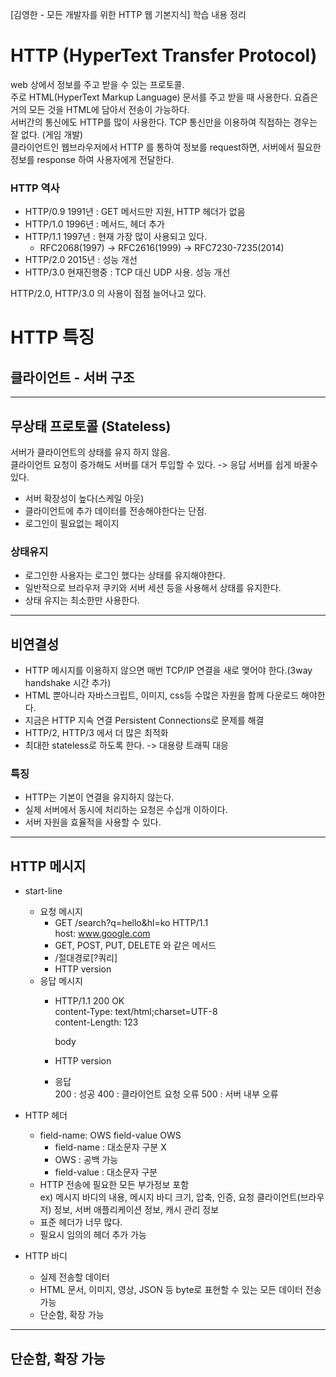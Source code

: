 [김영한 - 모든 개발자를 위한 HTTP 웹 기본지식] 학습 내용 정리

# HTTP (HyperText Transfer Protocol)
web 상에서 정보를 주고 받을 수 있는 프로토콜.   
주로 HTML(HyperText Markup Language) 문서를 주고 받을 때 사용한다. 요즘은 거의 모든 것을 HTML에 담아서 전송이 가능하다.   
서버간의 통신에도 HTTP를 많이 사용한다.
TCP 통신만을 이용하여 직접하는 경우는 잘 없다. (게임 개발)   
클라이언트인 웹브라우저에서 HTTP 를 통하여 정보를 request하면, 서버에서 필요한 정보를 response 하여 사용자에게 전달한다.   
### HTTP 역사
- HTTP/0.9 1991년 : GET 메서드만 지원, HTTP 헤더가 없음   
- HTTP/1.0 1996년 : 메서드, 헤더 추가   
- HTTP/1.1 1997년 : 현재 가장 많이 사용되고 있다.
    - RFC2068(1997) -> RFC2616(1999) -> RFC7230-7235(2014)
- HTTP/2.0 2015년 : 성능 개선
- HTTP/3.0 현재진행중 : TCP 대신 UDP 사용. 성능 개선   

HTTP/2.0, HTTP/3.0 의 사용이 점점 늘어나고 있다.

# HTTP 특징
## 클라이언트 - 서버 구조
---
## 무상태 프로토콜 (Stateless)
서버가 클라이언트의 상태를 유지 하지 않음.   
클라이언트 요청이 증가해도 서버를 대거 투입할 수 있다. -> 응답 서버를 쉽게 바꿀수 있다.   
- 서버 확장성이 높다(스케일 아웃)
- 클라이언트에 추가 데이터를 전송해야한다는 단점.
- 로그인이 필요없는 페이지   
### 상태유지
- 로그인한 사용자는 로그인 했다는 상태를 유지해야한다.
- 일반적으로 브라우저 쿠키와 서버 세션 등을 사용해서 상태를 유지한다.
- 상태 유지는 최소한만 사용한다.
---
## 비연결성
- HTTP 메시지를 이용하지 않으면 매번 TCP/IP 연결을 새로 맺어야 한다.(3way handshake 시간 추가)
- HTML 뿐아니라 자바스크립트, 이미지, css등 수많은 자원을 함께 다운로드 해야한다.
- 지금은 HTTP 지속 연결 Persistent Connections로 문제를 해결
- HTTP/2, HTTP/3 에서 더 많은 최적화
- 최대한 stateless로 하도록 한다. -> 대용량 트래픽 대응
### 특징
- HTTP는 기본이 연결을 유지하지 않는다.
- 실제 서버에서 동시에 처리하는 요청은 수십개 이하이다.
- 서버 자원을 효율적을 사용할 수 있다.
---
## HTTP 메시지
- start-line
    - 요청 메시지
        - GET /search?q=hello&hl=ko HTTP/1.1   
        host: www.google.com
        - GET, POST, PUT, DELETE 와 같은 메서드
        - /절대경로[?쿼리]
        - HTTP version
    - 응답 메시지
        - HTTP/1.1 200 OK   
        content-Type: text/html;charset=UTF-8   
        content-Length: 123   
           
           body
        - HTTP version
        - 응답   
        200 : 성공
        400 : 클라이언트 요청 오류
        500 : 서버 내부 오류

- HTTP 헤더
    - field-name: OWS field-value OWS
        - field-name : 대소문자 구분 X
        - OWS : 공백 가능
        - field-value : 대소문자 구분
    - HTTP 전송에 필요한 모든 부가정보 포함   
    ex) 메시지 바디의 내용, 메시지 바디 크기, 압축, 인증, 요청 클라이언트(브라우저) 정보, 서버 애플리케이션 정보, 캐시 관리 정보
    - 표준 헤더가 너무 많다.
    - 필요시 임의의 헤더 추가 가능
- HTTP 바디
    - 실제 전송할 데이터
    - HTML 문서, 이미지, 영상, JSON 등 byte로 표현할 수 있는 모든 데이터 전송 가능
    - 단순함, 확장 가능
---
## 단순함, 확장 가능
